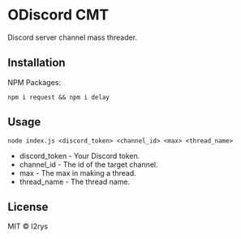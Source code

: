 
# ODiscord CMT
Discord server channel mass threader.

## Installation
NPM Packages:

    npm i request && npm i delay

## Usage
```
node index.js <discord_token> <channel_id> <max> <thread_name>
```

+ discord_token - Your Discord token.
+ channel_id - The id of the target channel.
+ max - The max in making a thread.
+ thread_name - The thread name.

## License
MIT © I2rys
